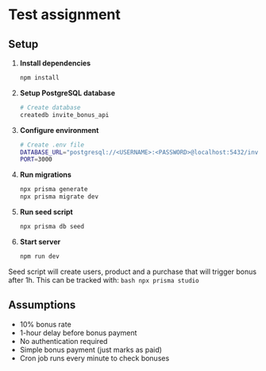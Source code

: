 # Test assignment

## Setup

1. **Install dependencies**
	```bash
	npm install
	```

2. **Setup PostgreSQL database**
	```bash
	# Create database
	createdb invite_bonus_api
	```

3. **Configure environment**
	```bash
	# Create .env file
	DATABASE_URL="postgresql://<USERNAME>:<PASSWORD>@localhost:5432/invite_bonus_api?schema=public"
	PORT=3000
	```

4. **Run migrations**
	```bash
	npx prisma generate
	npx prisma migrate dev
	```

5. **Run seed script**
	```bash
	npx prisma db seed
	```

6. **Start server**
	```bash
	npm run dev
	```

Seed script will create users, product and a purchase that will trigger bonus after 1h.
This can be tracked with: 
	```bash
	npx prisma studio
	```

## Assumptions

- 10% bonus rate
- 1-hour delay before bonus payment
- No authentication required
- Simple bonus payment (just marks as paid)
- Cron job runs every minute to check bonuses
